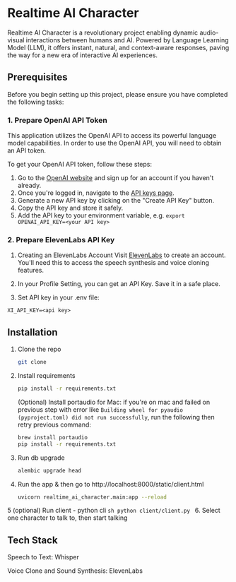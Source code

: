 # Realtime AI Character
Realtime AI Character is a revolutionary project enabling dynamic audio-visual interactions between humans and AI. Powered by Language Learning Model (LLM), it offers instant, natural, and context-aware responses, paving the way for a new era of interactive AI experiences.

## Prerequisites

Before you begin setting up this project, please ensure you have completed the following tasks:

### 1. Prepare OpenAI API Token

This application utilizes the OpenAI API to access its powerful language model capabilities. In order to use the OpenAI API, you will need to obtain an API token.

To get your OpenAI API token, follow these steps:

1. Go to the [OpenAI website](https://beta.openai.com/signup/) and sign up for an account if you haven't already.
2. Once you're logged in, navigate to the [API keys page](https://beta.openai.com/account/api-keys).
3. Generate a new API key by clicking on the "Create API Key" button.
4. Copy the API key and store it safely.
5. Add the API key to your environment variable, e.g. `export OPENAI_API_KEY=<your API key>`

### 2. Prepare ElevenLabs API Key

1. Creating an ElevenLabs Account
Visit [ElevenLabs](https://beta.elevenlabs.io/) to create an account. You'll need this to access the speech synthesis and voice cloning features.

2. In your Profile Setting, you can get an API Key. Save it in a safe place.

3. Set API key in your .env file:
```
XI_API_KEY=<api key>
```

## Installation
1. Clone the repo
   ```sh
   git clone
    ```
2. Install requirements
    ```sh
    pip install -r requirements.txt
    ```
   (Optional) Install portaudio for Mac: if you're on mac and failed on previous step with error like `Building wheel for pyaudio (pyproject.toml) did not run successfully`, run the following then retry previous command:
    ```sh
    brew install portaudio
    pip install -r requirements.txt
    ```
3. Run db upgrade
    ```sh
    alembic upgrade head
    ```
4. Run the app & then go to http://localhost:8000/static/client.html
    ```sh
    uvicorn realtime_ai_character.main:app --reload
    ```
5 (optional) Run client - python cli
    ```sh
    python client/client.py
    ```
6. Select one character to talk to, then start talking


## Tech Stack
Speech to Text: Whisper

Voice Clone and Sound Synthesis: ElevenLabs
